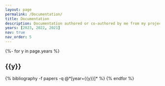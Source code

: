```yaml
---
layout: page
permalink: /Documentation/
title: Documentation
description: Documentation authored or co-authored by me from my projects and research.
years: [2023, 2022, 2021]
nav: true
nav_order: 5
---
```

<!-- _pages/publications.md -->
<div class="publications">

{%- for y in page.years %}
  <h2 class="year">{{y}}</h2>
  {% bibliography -f papers -q @*[year={{y}}]* %}
{% endfor %}

</div>
